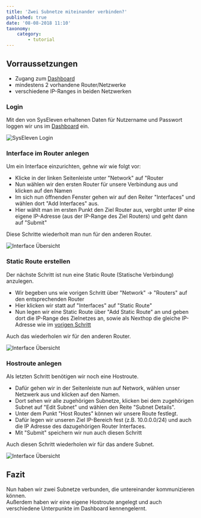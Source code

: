 ```yaml
---
title: 'Zwei Subnetze miteinander verbinden?'
published: true
date: '08-08-2018 11:10'
taxonomy:
    category:
        - tutorial
---
```


## Vorraussetzungen

* Zugang zum [Dashboard](https://dashboard.cloud.syseleven.net)
* mindestens 2 vorhandene Router/Netzwerke
* verschiedene IP-Ranges in beiden Netzwerken

### Login

Mit den von SysEleven erhaltenen Daten für Nutzername und Passwort loggen wir uns im [Dashboard](https://dashboard.cloud.syseleven.net) ein.

![SysEleven Login](../../images/horizon-login.png)

### Interface im Router anlegen

Um ein Interface einzurichten, gehne wir wie folgt vor:

* Klicke in der linken Seitenleiste unter "Network" auf "Router
* Nun wählen wir den ersten Router für unsere Verbindung aus und klicken auf den Namen
* Im sich nun öffnenden Fenster gehen wir auf den Reiter "Interfaces" und wählen dort "Add Interfaces" aus.
* Hier wählt man im ersten Punkt den Ziel Router aus, vergibt unter IP eine eigene IP-Adresse (aus der IP-Range des Ziel Routers) und geht dann auf "Submit"

Diese Schritte wiederholt man nun für den anderen Router.

![Interface Übersicht](../../images/router-interface.png)

### Static Route erstellen

Der nächste Schritt ist nun eine Static Route (Statische Verbindung) anzulegen.

* Wir begeben uns wie vorigen Schritt über "Network" -> "Routers" auf den entsprechenden Router
* Hier klicken wir statt auf "Interfaces" auf "Static Route"
* Nun legen wir eine Static Route über "Add Static Route" an und geben dort die IP-Range des Zielnetzes an, sowie als Nexthop die gleiche IP-Adresse wie im [vorigen Schritt](#interface-im-router-anlegen)

Auch das wiederholen wir für den anderen Router.

![Interface Übersicht](../../images/static-route.png)

### Hostroute anlegen

Als letzten Schritt benötigen wir noch eine Hostroute.

* Dafür gehen wir in der Seitenleiste nun auf Network, wählen unser Netzwerk aus und klicken auf den Namen.
* Dort sehen wir alle zugehörigen Subnetze, klicken bei dem zugehörigen Subnet auf "Edit Subnet" und wählen den Reite "Subnet Details".
* Unter dem Punkt "Host Routes" können wir unsere Route festlegt.
* Dafür legen wir unseren Ziel IP-Bereich fest (z.B. 10.0.0.0/24) und auch die IP Adresse des dazugehörigen Router Interfaces.
* Mit "Submit" speichern wir nun auch diesen Schritt

Auch diesen Schritt wiederholen wir für das andere Subnet.

![Interface Übersicht](../../images/hostroute.png)

## Fazit

Nun haben wir zwei Subnetze verbunden, die untereinander kommunizieren können.<br>
Außerdem haben wir eine eigene Hostroute angelegt und auch verschiedene Unterpunkte im Dashboard kennengelernt.